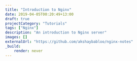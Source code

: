 ```yaml
---
title: "Introduction to Nginx"
date: 2019-04-05T00:20:49+13:00
draft: true
projectCategory: "Tutorials"
tags: ["Nginx"]
description: "An introduction to Nginx server"
images: []
externalUrl: "https://github.com/akshaybabloo/nginx-notes"
_build:
    render: never
---
```

